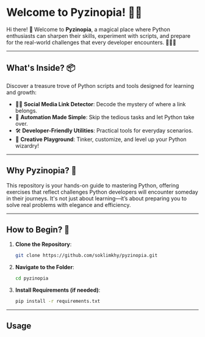 # Welcome to Pyzinopia! 🐍✨

Hi there! 👋 Welcome to **Pyzinopia**, a magical place where Python enthusiasts can sharpen their skills, experiment with scripts, and prepare for the real-world challenges that every developer encounters. 🧙‍♂️🐍

---

## What's Inside? 📦
Discover a treasure trove of Python scripts and tools designed for learning and growth:
- 🕵️‍♀️ **Social Media Link Detector**: Decode the mystery of where a link belongs.
- 🤖 **Automation Made Simple**: Skip the tedious tasks and let Python take over.
- 🛠️ **Developer-Friendly Utilities**: Practical tools for everyday scenarios.
- 🎨 **Creative Playground**: Tinker, customize, and level up your Python wizardry!

---

## Why Pyzinopia? 🌟
This repository is your hands-on guide to mastering Python, offering exercises that reflect challenges Python developers will encounter someday in their journeys. It's not just about learning—it’s about preparing you to solve real problems with elegance and efficiency.

---

## How to Begin? 🚀
1. **Clone the Repository**:
    ```bash
    git clone https://github.com/soklimkhy/pyzinopia.git
    ```
2. **Navigate to the Folder**:
    ```bash
    cd pyzinopia
    ```
3. **Install Requirements (if needed)**:
    ```bash
    pip install -r requirements.txt
    ```

---

## Usage
